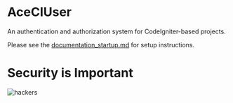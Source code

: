 # AceCIUser

An authentication and authorization system for CodeIgniter-based projects.

Please see the [documentation_startup.md](https://github.com/bitprojectspace/AceCIUser/blob/master/documentation_startup.md) for setup instructions.

# Security is Important

![hackers](https://media.giphy.com/media/TOWeGr70V2R1K/giphy.gif)
